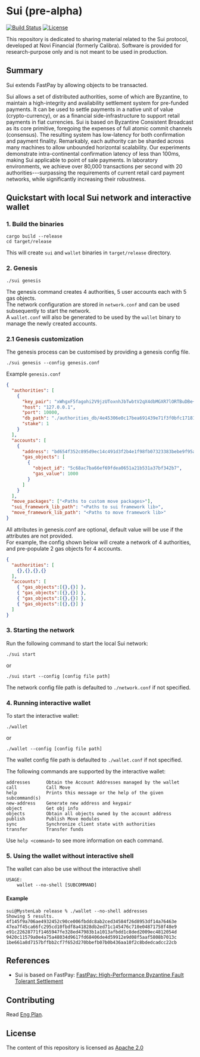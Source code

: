 # Sui (pre-alpha)

[![Build Status](https://github.com/mystenlabs/fastnft/actions/workflows/rust.yml/badge.svg)](https://github.com/mystenlabs/fastnft/actions/workflows/rust.yml)
[![License](https://img.shields.io/badge/license-Apache-green.svg)](LICENSE.md)

This repository is dedicated to sharing material related to the Sui protocol, developed at Novi Financial (formerly Calibra). Software is provided for research-purpose only and is not meant to be used in production.

## Summary

Sui extends FastPay by allowing objects to be transacted.

Sui allows a set of distributed authorities, some of which are Byzantine, to maintain a high-integrity and availability settlement system for pre-funded payments. It can be used to settle payments in a native unit of value (crypto-currency), or as a financial side-infrastructure to support retail payments in fiat currencies. Sui is based on Byzantine Consistent Broadcast as its core primitive, foregoing the expenses of full atomic commit channels (consensus). The resulting system has low-latency for both confirmation and payment finality. Remarkably, each authority can be sharded across many machines to allow unbounded horizontal scalability. Our experiments demonstrate intra-continental confirmation latency of less than 100ms, making Sui applicable to point of sale payments. In laboratory environments, we achieve over 80,000 transactions per second with 20 authorities---surpassing the requirements of current retail card payment networks, while significantly increasing their robustness.

## Quickstart with local Sui network and interactive wallet

### 1. Build the binaries

```shell
cargo build --release
cd target/release
```

This will create `sui` and `wallet` binaries in `target/release` directory.

### 2. Genesis

```shell
./sui genesis
```

The genesis command creates 4 authorities, 5 user accounts each with 5 gas objects.  
The network configuration are stored in `network.conf` and can be used subsequently to start the network.  
A `wallet.conf` will also be generated to be used by the `wallet` binary to manage the newly created accounts.  

### 2.1 Genesis customization

The genesis process can be customised by providing a genesis config file.

```shell
./sui genesis --config genesis.conf
```
Example `genesis.conf`
```json
{
  "authorities": [
    {
      "key_pair": "xWhgxF5fagohi2V9jzUToxnhJbTwbtV2qX4dbMGXR7lORTBuDBe+ppFDnnHz8L/BcYHWO76EuQzUYe5pnpLsFQ==",
      "host": "127.0.0.1",
      "port": 10000,
      "db_path": "./authorities_db/4e45306e0c17bea691439e71f3f0bfc17181d63bbe84b90cd461ee699e92ec15",
      "stake": 1
    }
  ],
  "accounts": [
    {
      "address": "bd654f352c895d9ec14c491d3f2b4e1f98fb07323383bebe9f95ab625bff2fa0",
      "gas_objects": [
        {
          "object_id": "5c68ac7ba66ef69fdea0651a21b531a37bf342b7",
          "gas_value": 1000
        }
      ]
    }
  ],
  "move_packages": ["<Paths to custom move packages>"],
  "sui_framework_lib_path": "<Paths to sui framework lib>",
  "move_framework_lib_path": "<Paths to move framework lib>"
}
```
All attributes in genesis.conf are optional, default value will be use if the attributes are not provided.  
For example, the config shown below will create a network of 4 authorities, and pre-populate 2 gas objects for 4 accounts.
```json
{
  "authorities": [
    {},{},{},{}
  ],
  "accounts": [
    { "gas_objects":[{},{}] },
    { "gas_objects":[{},{}] },
    { "gas_objects":[{},{}] },
    { "gas_objects":[{},{}] }
  ]
}
```

### 3. Starting the network

Run the following command to start the local Sui network:

```shell
./sui start 
```

or

```shell
./sui start --config [config file path]
```

The network config file path is defaulted to `./network.conf` if not specified.  

### 4. Running interactive wallet

To start the interactive wallet:

```shell
./wallet
```

or

```shell
./wallet --config [config file path]
```

The wallet config file path is defaulted to `./wallet.conf` if not specified.  

The following commands are supported by the interactive wallet:

    addresses      Obtain the Account Addresses managed by the wallet
    call           Call Move
    help           Prints this message or the help of the given subcommand(s)
    new-address    Generate new address and keypair
    object         Get obj info
    objects        Obtain all objects owned by the account address
    publish        Publish Move modules
    sync           Synchronize client state with authorities
    transfer       Transfer funds

Use `help <command>` to see more information on each command.

### 5. Using the wallet without interactive shell

The wallet can also be use without the interactive shell

```shell
USAGE:
    wallet --no-shell [SUBCOMMAND]
```

#### Example

```shell
sui@MystenLab release % ./wallet --no-shell addresses                                                                         
Showing 5 results.
4f145f9a706ae4932452c90ce006fbddc8ab2ced34584f26d8953df14a76463e
47ea7f45ca66fc295cd10fbdf8a41828db2ed71c145476c710e04871758f48e9
e91c22628771f1465947fe328ed47983b1a1013afbdd1c8ded2009ec4812054d
9420c11579a0e4a75a48034d9617fd68406de4d59912e9d08f5aaf5808b7013c
1be661a8d7157bffbb2cf7f652d270bbefb07b0b436aa10f2c8bdedcadcc22cb
```

## References

* Sui is based on FastPay: [FastPay: High-Performance Byzantine Fault Tolerant Settlement](https://arxiv.org/pdf/2003.11506.pdf)

## Contributing

Read [Eng Plan](https://docs.google.com/document/d/1Cqxaw23PR2hc5bkbhXIDCnWjxA3AbfjsuB45ltWns4U/edit#).

## License

The content of this repository is licensed as [Apache 2.0](https://github.com/MystenLabs/fastnft/blob/update-readme/LICENSE)
